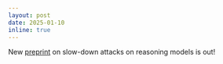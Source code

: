 ```yaml
---
layout: post
date: 2025-01-10
inline: true
---
```


New [preprint](https://arxiv.org/abs/2502.02542) on slow-down attacks on reasoning models is out! 